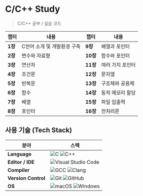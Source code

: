 # C/C++ Study  
> C/C++ 공부 / 실습 코드 

| 챕터  | 내용  | 챕터  | 내용  |
|------|------|------|------|
| **1장** | C언어 소개 및 개발환경 구축 | **9장** | 배열과 포인터 |
| **2장** | 변수와 자료형 | **10장** | 함수와 포인터 |
| **3장** | 연산자 | **11장** | 여러 가지 포인터 |
| **4장** | 조건문 | **12장** | 문자열 |
| **5장** | 반복문 | **13장** | 구조체와 공용체 |
| **6장** | 함수 | **14장** | 동적 메모리 할당 |
| **7장** | 배열 | **15장** | 파일 입출력 |
| **8장** | 포인터 | **16장** | 전처리문 |


## 사용 기술 (Tech Stack)
| 분야 | 스택 |
|----|------|
| **Language** | ![C](https://img.shields.io/badge/C-00599C?style=flat&logo=c&logoColor=white) ![C++](https://img.shields.io/badge/C++-00599C?style=flat&logo=cplusplus&logoColor=white) |
| **Editor / IDE** | ![Visual Studio Code](https://img.shields.io/badge/Visual%20Studio%20Code-007ACC?style=flat&logo=visual-studio-code&logoColor=white) |
| **Compiler** | ![GCC](https://img.shields.io/badge/GCC-5E97D0?style=flat&logo=gnu&logoColor=white) ![Clang](https://img.shields.io/badge/Clang-262D3A?style=flat) |
| **Version Control** | ![Git](https://img.shields.io/badge/Git-F05032?style=flat&logo=git&logoColor=white) ![GitHub](https://img.shields.io/badge/GitHub-181717?style=flat&logo=github&logoColor=white) |
| **OS** | ![macOS](https://img.shields.io/badge/macOS-000000?style=flat&logo=apple&logoColor=white) ![Windows](https://img.shields.io/badge/Windows-0078D6?style=flat&logo=windows&logoColor=white) |
